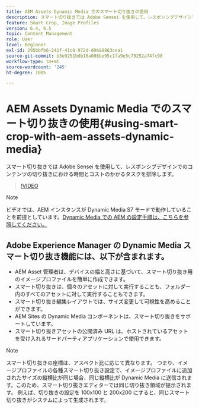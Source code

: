 ```yaml
---
title: AEM Assets Dynamic Media でのスマート切り抜きの使用
description: スマート切り抜きでは Adobe Sensei を使用して、レスポンシブデザインでのコンテンツの切り抜きにおける時間とコストのかかるタスクを排除します。
feature: Smart Crop, Image Profiles
version: 6.4, 6.5
topic: Content Management
role: User
level: Beginner
exl-id: 295bbfb6-241f-41c0-972d-d9688863cea1
source-git-commit: b3e9251bdb18a008be95c1fa9e5c79252a74fc98
workflow-type: tm+mt
source-wordcount: '245'
ht-degree: 100%

---
```


# AEM Assets Dynamic Media でのスマート切り抜きの使用{#using-smart-crop-with-aem-assets-dynamic-media}

スマート切り抜きでは Adobe Sensei を使用して、レスポンシブデザインでのコンテンツの切り抜きにおける時間とコストのかかるタスクを排除します。

>[!VIDEO](https://video.tv.adobe.com/v/21519?quality=12&learn=on)

>[!NOTE]
>
>ビデオでは、AEM インスタンスが Dynamic Media S7 モードで動作していることを前提としています。[Dynamic Media での AEM の設定手順は、こちらを参照してください。](https://helpx.adobe.com/jp/experience-manager/6-3/assets/using/config-dynamic-fp-14410.html)

## Adobe Experience Manager の Dynamic Media スマート切り抜き機能には、以下が含まれます。

* AEM Asset 管理者は、デバイスの幅と高さに基づいて、スマート切り抜き用のイメージプロファイルを簡単に作成できます。
* スマート切り抜きは、個々のアセットに対して実行することも、フォルダー内のすべてのアセットに対して実行することもできます。
* スマート切り抜き編集レイアウトでは、サイズ変更して可視性を高めることができます。
* AEM Sites の Dynamic Media コンポーネントは、スマート切り抜きをサポートしています。
* スマート切り抜きアセットの公開済み URL は、ホストされているアセットを受け入れるサードパーティアプリケーションで使用できます。

>[!NOTE]
>
>スマート切り抜きの座標は、アスペクト比に応じて異なります。 つまり、イメージプロファイルの各種スマート切り抜き設定で、イメージプロファイルに追加されたサイズの縦横比が同じ場合、同じ縦横比が Dynamic Media に送信されます。このため、スマート切り抜きエディターでは同じ切り抜き領域が提示されます。 例えば、切り抜きの設定を 100x100 と 200x200 にすると、同じスマート切り抜きがシステムによって生成されます。
